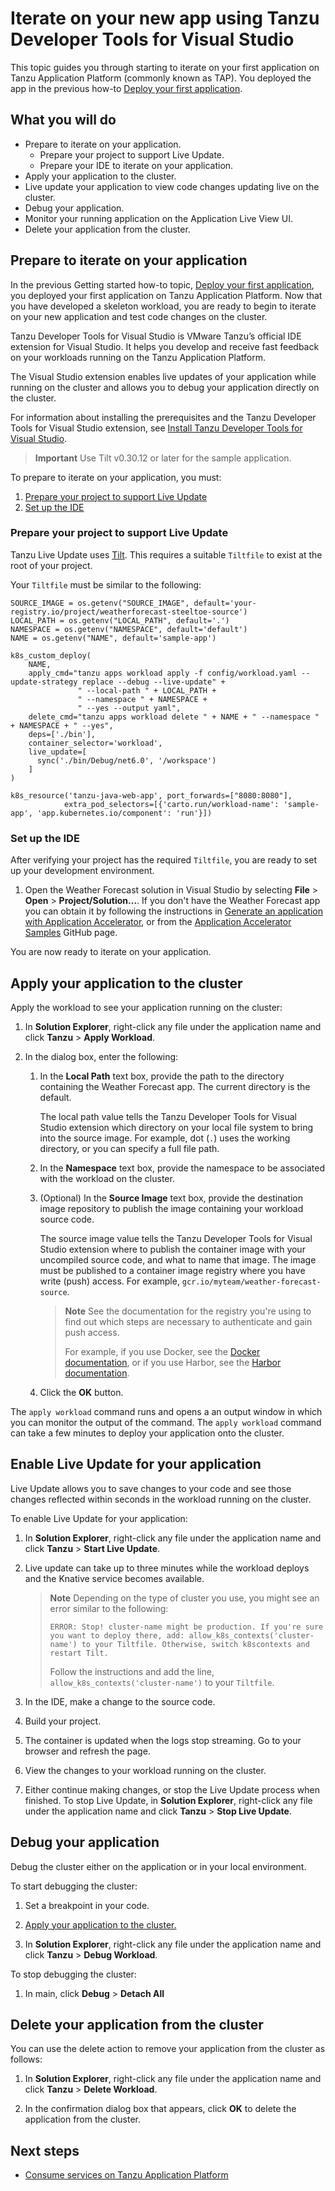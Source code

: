 # Iterate on your new app using Tanzu Developer Tools for Visual Studio

This topic guides you through starting to iterate on your first application on
Tanzu Application Platform (commonly known as TAP).
You deployed the app in the previous how-to [Deploy your first application](deploy-first-app.hbs.md).

## <a id="you-will"></a>What you will do

- Prepare to iterate on your application.
  - Prepare your project to support Live Update.
  - Prepare your IDE to iterate on your application.
- Apply your application to the cluster.
- Live update your application to view code changes updating live on the cluster.
- Debug your application.
- Monitor your running application on the Application Live View UI.
- Delete your application from the cluster.

## <a id="prepare-to-iterate"></a>Prepare to iterate on your application

In the previous Getting started how-to topic, [Deploy your first application](deploy-first-app.hbs.md),
you deployed your first application on Tanzu Application Platform.
Now that you have developed a skeleton workload, you are ready to begin to iterate on your new
application and test code changes on the cluster.

Tanzu Developer Tools for Visual Studio is VMware Tanzu’s official IDE extension for Visual Studio.
It helps you develop and receive fast feedback on your workloads running on the Tanzu Application Platform.

The Visual Studio extension enables live updates of your application while running on the cluster
and allows you to debug your application directly on the cluster.

For information about installing the prerequisites and the Tanzu Developer Tools for Visual Studio extension,
see [Install Tanzu Developer Tools for Visual Studio](../vs-extension/install.hbs.md).

> **Important** Use Tilt v0.30.12 or later for the sample application.

To prepare to iterate on your application, you must:

1. [Prepare your project to support Live Update](#prepare-live-update)
1. [Set up the IDE](#set-up-ide)

### <a id="prepare-live-update"></a>Prepare your project to support Live Update

Tanzu Live Update uses [Tilt](https://tilt.dev/). This requires a suitable
`Tiltfile` to exist at the root of your project.

Your `Tiltfile` must be similar to the following:

```starlark
SOURCE_IMAGE = os.getenv("SOURCE_IMAGE", default='your-registry.io/project/weatherforecast-steeltoe-source')
LOCAL_PATH = os.getenv("LOCAL_PATH", default='.')
NAMESPACE = os.getenv("NAMESPACE", default='default')
NAME = os.getenv("NAME", default='sample-app')

k8s_custom_deploy(
    NAME,
    apply_cmd="tanzu apps workload apply -f config/workload.yaml --update-strategy replace --debug --live-update" +
               " --local-path " + LOCAL_PATH +
               " --namespace " + NAMESPACE +
               " --yes --output yaml",
    delete_cmd="tanzu apps workload delete " + NAME + " --namespace " + NAMESPACE + " --yes",
    deps=['./bin'],
    container_selector='workload',
    live_update=[
      sync('./bin/Debug/net6.0', '/workspace')
    ]
)

k8s_resource('tanzu-java-web-app', port_forwards=["8080:8080"],
            extra_pod_selectors=[{'carto.run/workload-name': 'sample-app', 'app.kubernetes.io/component': 'run'}])
```

### <a id="set-up-ide"></a>Set up the IDE

After verifying your project has the required `Tiltfile`,
you are ready to set up your development environment.

1. Open the Weather Forecast solution in Visual Studio by selecting **File** > **Open** > **Project/Solution...**.
   If you don't have the Weather Forecast app you can obtain it by following the instructions in
   [Generate an application with Application Accelerator](generate-first-app.html), or from the
   [Application Accelerator Samples](https://github.com/vmware-tanzu/application-accelerator-samples)
   GitHub page.

You are now ready to iterate on your application.

## <a id="apply-your-app"></a>Apply your application to the cluster

Apply the workload to see your application running on the cluster:

1. In **Solution Explorer**, right-click any file under the application name and click **Tanzu** > **Apply Workload**.

1. In the dialog box, enter the following:

   1. In the **Local Path** text box, provide the path to the directory containing the Weather Forecast app.
      The current directory is the default.

      The local path value tells the Tanzu Developer Tools for Visual Studio extension which directory
      on your local file system to bring into the source image.
      For example, dot (`.`) uses the working directory, or you can specify a full file path.

   1. In the **Namespace** text box, provide the namespace to be associated with the workload
      on the cluster.

   1. (Optional) In the **Source Image** text box, provide the destination image repository to publish the
      image containing your workload source code.

      The source image value tells the Tanzu Developer Tools for Visual Studio extension where to publish
      the container image with your uncompiled source code, and what to name that image.
      The image must be published to a container image registry where you have write (push) access.
      For example, `gcr.io/myteam/weather-forecast-source`.

      > **Note** See the documentation for the registry you're using to find out which steps are
      > necessary to authenticate and gain push access.
      >
      > For example, if you use Docker, see the [Docker documentation](https://docs.docker.com/engine/reference/commandline/login/),
      > or if you use Harbor, see the [Harbor documentation](https://goharbor.io/docs/1.10/working-with-projects/working-with-images/pulling-pushing-images/).

   1. Click the **OK** button.

The `apply workload` command runs and opens a an output window in which you can monitor the output of the command.
The `apply workload` command can take a few minutes to deploy your application onto the cluster.

## <a id="live-update-your-app"></a>Enable Live Update for your application

Live Update allows you to save changes to your code and see those changes reflected within seconds
in the workload running on the cluster.

To enable Live Update for your application:

1. In **Solution Explorer**, right-click any file under the application name and click **Tanzu** > **Start Live Update**.

1. Live update can take up to three minutes while the workload deploys and the Knative service becomes available.

   >**Note** Depending on the type of cluster you use, you might see an error similar to the following:
   >
   >`ERROR: Stop! cluster-name might be production.
   >If you're sure you want to deploy there, add:
   >allow_k8s_contexts('cluster-name')
   >to your Tiltfile. Otherwise, switch k8scontexts and restart Tilt.`
   >
   >Follow the instructions and add the line, `allow_k8s_contexts('cluster-name')` to your `Tiltfile`.

1. In the IDE, make a change to the source code.

1. Build your project.

1. The container is updated when the logs stop streaming. Go to your browser and refresh the page.

1. View the changes to your workload running on the cluster.

1. Either continue making changes, or stop the Live Update process when finished.
   To stop Live Update, in **Solution Explorer**, right-click any file under the application name
   and click **Tanzu** > **Stop Live Update**.

## <a id="debug-your-app"></a>Debug your application

Debug the cluster either on the application or in your local environment.

To start debugging the cluster:

1. Set a breakpoint in your code.

1. [Apply your application to the cluster.](#apply-your-app)

1. In **Solution Explorer**, right-click any file under the application name  and click **Tanzu** > **Debug Workload**.

To stop debugging the cluster:

1. In main, click **Debug** > **Detach All**

## <a id="delete-your-app"></a>Delete your application from the cluster

You can use the delete action to remove your application from the cluster as follows:

1. In **Solution Explorer**, right-click any file under the application name and click **Tanzu** > **Delete Workload**.

1. In the confirmation dialog box that appears, click **OK** to delete the application from the cluster.

## <a id="next-steps"></a> Next steps

- [Consume services on Tanzu Application Platform](consume-services.md)
